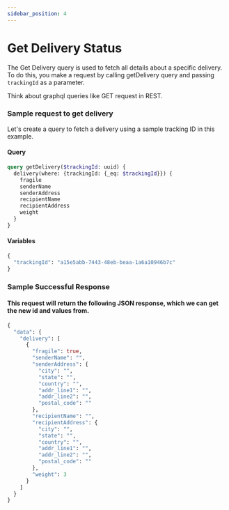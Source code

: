 ```yaml
---
sidebar_position: 4
---
```


# Get Delivery Status
  
The Get Delivery query is used to fetch all details about a specific delivery.
To do this, you make a request by calling getDelivery query and passing `trackingId` 
as a parameter. 

Think about graphql queries like GET request in REST.

### Sample request to get delivery

Let's create a query to fetch a delivery using a sample tracking ID in this example.

#### Query
```graphql
query getDelivery($trackingId: uuid) {
  delivery(where: {trackingId: {_eq: $trackingId}}) {
    fragile
    senderName
    senderAddress
    recipientName
    recipientAddress
    weight
  }
}
```
#### Variables
```graphql
{
  "trackingId": "a15e5abb-7443-48eb-beaa-1a6a10946b7c"
}
```

### Sample Successful Response

#### This request will return the following JSON response, which we can get the new id and values from.
```graphql
{
  "data": {
    "delivery": [
      {
        "fragile": true,
        "senderName": "",
        "senderAddress": {
          "city": "",
          "state": "",
          "country": "",
          "addr_line1": "",
          "addr_line2": "",
          "postal_code": ""
        },
        "recipientName": "",
        "recipientAddress": {
          "city": "",
          "state": "",
          "country": "",
          "addr_line1": "",
          "addr_line2": "",
          "postal_code": ""
        },
        "weight": 3
      }
    ]
  }
}
```

